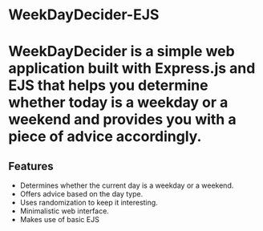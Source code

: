 # WeekDayDecider-EJS

# WeekDayDecider is a simple web application built with Express.js and EJS that helps you determine whether today is a weekday or a weekend and provides you with a piece of advice accordingly.

## Features

- Determines whether the current day is a weekday or a weekend.
- Offers advice based on the day type.
- Uses randomization to keep it interesting.
- Minimalistic web interface.
- Makes use of basic EJS


